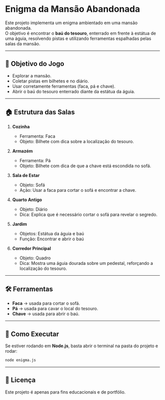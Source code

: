 # Enigma da Mansão Abandonada

Este projeto implementa um enigma ambientado em uma mansão abandonada.  
O objetivo é encontrar o **baú do tesouro**, enterrado em frente à estátua de uma águia, resolvendo pistas e utilizando ferramentas espalhadas pelas salas da mansão.

---

## 🎯 Objetivo do Jogo
- Explorar a mansão.
- Coletar pistas em bilhetes e no diário.
- Usar corretamente ferramentas (faca, pá e chave).
- Abrir o baú do tesouro enterrado diante da estátua da águia.

---

## 🏠 Estrutura das Salas

1. **Cozinha**  
   - Ferramenta: Faca  
   - Objeto: Bilhete com dica sobre a localização do tesouro.  

2. **Armazém**  
   - Ferramenta: Pá  
   - Objeto: Bilhete com dica de que a chave está escondida no sofá.  

3. **Sala de Estar**  
   - Objeto: Sofá  
   - Ação: Usar a faca para cortar o sofá e encontrar a chave.  

4. **Quarto Antigo**  
   - Objeto: Diário  
   - Dica: Explica que é necessário cortar o sofá para revelar o segredo.  

5. **Jardim**  
   - Objetos: Estátua da águia e baú
   - Função: Encontrar e abrir o baú  

6. **Corredor Principal**  
   - Objeto: Quadro  
   - Dica: Mostra uma águia dourada sobre um pedestal, reforçando a localização do tesouro.  

---

## 🛠️ Ferramentas
- **Faca** → usada para cortar o sofá.  
- **Pá** → usada para cavar o local do tesouro.  
- **Chave** → usada para abrir o baú.  

---

## 🚀 Como Executar
Se estiver rodando em **Node.js**, basta abrir o terminal na pasta do projeto e rodar:

```bash
node enigma.js
```

---

## 📜 Licença

Este projeto é apenas para fins educacionais e de portfólio.